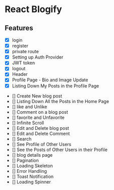 # React Blogify

## Features

- [x] login
- [x] register
- [x] private route
- [x] Setting up Auth Provider
- [x] JWT token
- [x] logout
- [x] Header
- [x] Profile Page - Bio and Image Update
- [x] Listing Down My Posts in the Profile Page
- [] Create New blog post
- [] Listing Down All the Posts in the Home Page
- [] like and Unlike
- [] Comment on a blog post
- [] favorite and Unfavorite
- [] Infinite Scroll
- [] Edit and Delete blog post
- [] Edit and Delete Comment
- [] Search
- [] See Profile of Other Users
- [] See the Posts of Other Users in their Profile
- [] blog details page
- [] Pagination
- [] Loading Skeleton
- [] Error Handling
- [] Toast Notification
- [] Loading Spinner
